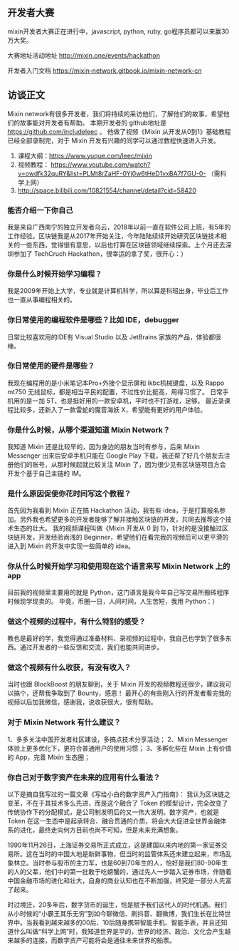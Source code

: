## 开发者大赛
mixin开发者大赛正在进行中，javascript, python, ruby, go程序员都可以来赢30万大奖。

大赛地址活动地址 http://mixin.one/events/hackathon

开发者入门文档 https://mixin-network.gitbook.io/mixin-network-cn

## 访谈正文
Mixin network有很多开发者，我们将持续的采访他们，了解他们的故事，希望他们的故事能对开发者有帮助。 本期开发者的 github地址是 https://github.com/includeleec 。
他做了视频《Mixin 从开发从0到1》基础教程已经全部录制完，对于 Mixin 开发有兴趣的同学可以通过教程快速进入开发。
1. 课程大纲：https://www.yuque.com/leec/mixin
2. 视频教程：
https://www.youtube.com/watch?v=owdfk32quRY&list=PLMt8rZaHF-0Yj0w6tHeD1vxBA7f7GU-0-     （需科学上网）
3. http://space.bilibili.com/10821554/channel/detail?cid=58420

### 能否介绍一下你自己
我是来自广西南宁的独立开发者乌云，2018年以前一直在软件公司上班，有5年的工作经验。区块链我是从2017年开始关注，今年陆陆续续开始研究区块链技术相关的一些东西，觉得很有意思，以后也打算在区块链领域继续探索。上个月还去深圳参加了 TechCruch Hackathon，很幸运的拿了奖，很开心：）

### 你是什么时候开始学习编程？
我是2009年开始上大学，专业就是计算机科学，所以算是科班出身，毕业后工作也一直从事编程相关的。

### 你日常使用的编程软件是哪些？比如 IDE，debugger
日常比较喜欢用的IDE有 Visual Studio 以及 JetBrains 家族的产品，体验都很棒。

### 你日常使用的硬件是哪些？
我现在编程用的是小米笔记本Pro+外接个显示屏和 ikbc机械键盘，以及 Rappo mt750 无线鼠标，都是相当平民的配置，不过性价比挺高，用得习惯了。
日常手机用的是一加 5T，也是挺好用的一款安卓机，平时也不打游戏，足够。
最近录课程比较多，还新入了一款雷蛇的魔音海妖 X，希望能有更好的用户体验。

### 你是什么时候，从哪个渠道知道 Mixin Network？
我知道 Mixin 还是比较早的，因为身边的朋友当时有参与，后来 Mixin Messenger 出来后安卓手机只能在 Google Play 下载，我还帮了好几个朋友去注册他们的账号，从那时候起就比较关注 Mixin 了，因为很少见有区块链项目方会开发个基于自己主链的 IM。

### 是什么原因促使你花时间写这个教程？
首先因为我看到 Mixin 正在搞 Hackathon 活动，我有些 idea，于是打算报名参加。另外我也希望更多的开发者能够了解并接触区块链的开发，共同去推荐这个技术生态的壮大。
我的视频课程叫做《Mixin 开发从 0 到 1》，针对的是没接触过区块链开发，开发经验尚浅的 Beginner，希望他们在看完我的视频后可以更平滑的进入到 Mixin 的开发中实现一些简单的 idea。

### 你从什么时候开始学习和使用现在这个语言来写 Mixin Network 上的 app
目前我的视频里主要用的就是 Python，这门语言是我今年自己写交易所搬砖程序时候现学现卖的。
毕竟，币圈一日，人间时间，人生苦短，我用 Python：）

### 做这个视频的过程中，有什么特别的感受？
教也是最好的学，我觉得通过准备材料、录视频的过程中，我自己也学到了很多东西。通过开发者的一些反馈和交流，我们也能共同进步。

### 做这个视频有什么收获，有没有收入？
当时也跟 BlockBoost 的朋友聊到，关于 Mixin 开发的视频教程还很少，建议我可以搞个，还帮我争取到了 Bounty，感恩！ 
最开心的有些刚入行的开发者看完我的视频以后加我微信，感谢我，说收获很大，很有帮助。

### 对于 Mixin Network 有什么建议？
1、多多关注中国开发者社区建设，多搞点技术分享活动；
2、Mixin Messenger 体验上更多优化下，更符合普通用户的使用习惯；
3、多孵化些在 Mixin 上有价值的 App，完善 Mixin 生态圈；

### 你自己对于数字资产在未来的应用有什么看法？
以下是摘自我写过的一篇文章《写给小白的数字资产入门指南》：
我认为区块链之变革，不在于其技术多么先进，而是这个融合了 Token 的模型设计，完全改变了传统协作下的分配模式，是公司制发明后的又一伟大发明。数字资产，也就是 Token 在这一生态中是起承转合、融合贯通的介质，将会大大促进全世界金融体系的进化，最终走向何方目前也尚不可知，但是未来充满想象。

1990年11月26日，上海证券交易所正式成立，这是建国以来内地的第一家证券交易所。这在当时的中国大地是新鲜事物，但当时的监管体系还未建立起来，市场乱象林立。当时参与股市的主力军，也是60到70年生的人，恰好是我们80-90年生的人的父辈，他们中的第一批敢于吃螃蟹的，通过先人一步踏入证券市场，伴随着中国金融市场的进化和壮大，自身的商业认知也在不断加强，终究是一部分人先富了起来。

时过境迁，20多年后，数字货币的诞生，恰是赋予我们这代人的时代机遇。我们从小时候的“小霸王其乐无穷”到如今聊微信、刷抖音、翻微博，我们生长在比特世界中。当我看到越来越多的00后、10后随身携带智能手机、智能手表，并且还知道什么叫做“科学上网”时，我知道世界是平的，世界的经济、政治、文化会产生越来越多的连接，而数字资产可能将会是通往未来世界的船票。
